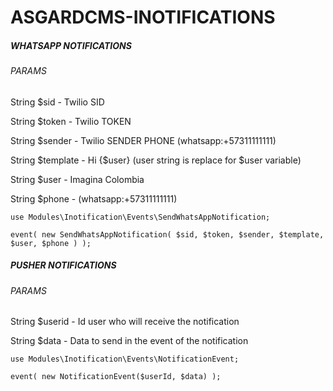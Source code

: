 # ASGARDCMS-INOTIFICATIONS

##### WHATSAPP NOTIFICATIONS
###### PARAMS

String $sid - Twilio SID
 
String $token - Twilio TOKEN

String $sender - Twilio SENDER PHONE (whatsapp:+57311111111)
 
String $template - Hi {$user} (user string is replace for $user variable)
 
String $user - Imagina Colombia

String $phone - (whatsapp:+57311111111)


```
use Modules\Inotification\Events\SendWhatsAppNotification;

event( new SendWhatsAppNotification( $sid, $token, $sender, $template, $user, $phone ) );
```

##### PUSHER NOTIFICATIONS
###### PARAMS

String $userid - Id user who will receive the notification

String $data - Data to send in the event of the notification

```
use Modules\Inotification\Events\NotificationEvent;

event( new NotificationEvent($userId, $data) );
```
